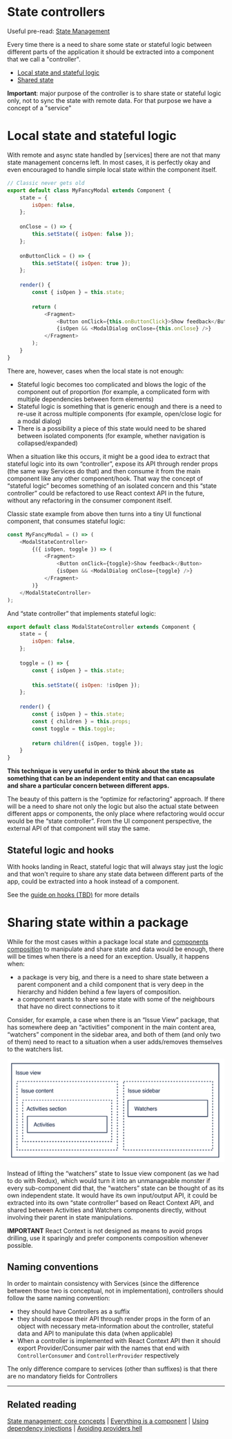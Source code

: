 # State controllers

Useful pre-read: [State Management](../../state-management)

Every time there is a need to share some state or stateful logic between different parts of the
application it should be extracted into a component that we call a "controller".

-   [Local state and stateful logic](./stateful-logic.md)
-   [Shared state](./shared-state.md)

**Important**: major purpose of the controller is to share state or stateful logic only, not to sync the
state with remote data. For that purpose we have a concept of a "service"

# Local state and stateful logic

With remote and async state handled by [services] there are not that many state management concerns
left. In most cases, it is perfectly okay and even encouraged to handle simple local state within
the component itself.

```javascript
// Classic never gets old
export default class MyFancyModal extends Component {
    state = {
        isOpen: false,
    };

    onClose = () => {
        this.setState({ isOpen: false });
    };

    onButtonClick = () => {
        this.setState({ isOpen: true });
    };

    render() {
        const { isOpen } = this.state;

        return (
            <Fragment>
                <Button onClick={this.onButtonClick}>Show feedback</Button>
                {isOpen && <ModalDialog onClose={this.onClose} />}
            </Fragment>
        );
    }
}
```

There are, however, cases when the local state is not enough:

-   Stateful logic becomes too complicated and blows the logic of the component out of proportion
    (for example, a complicated form with multiple dependencies between form elements)
-   Stateful logic is something that is generic enough and there is a need to re-use it across
    multiple components (for example, open/close logic for a modal dialog)
-   There is a possibility a piece of this state would need to be shared between isolated components
    (for example, whether navigation is collapsed/expanded)

When a situation like this occurs, it might be a good idea to extract that stateful logic into its
own “controller”, expose its API through render props (the same way Services do that) and then
consume it from the main component like any other component/hook. That way the concept of “stateful
logic” becomes something of an isolated concern and this “state controller” could be refactored to
use React context API in the future, without any refactoring in the consumer component itself.

Classic state example from above then turns into a tiny UI functional component, that consumes
stateful logic:

```javascript
const MyFancyModal = () => (
    <ModalStateController>
        {({ isOpen, toggle }) => (
            <Fragment>
                <Button onClick={toggle}>Show feedback</Button>
                {isOpen && <ModalDialog onClose={toggle} />}
            </Fragment>
        )}
    </ModalStateController>
);
```

And “state controller” that implements stateful logic:

```javascript
export default class ModalStateController extends Component {
    state = {
        isOpen: false,
    };

    toggle = () => {
        const { isOpen } = this.state;

        this.setState({ isOpen: !isOpen });
    };

    render() {
        const { isOpen } = this.state;
        const { children } = this.props;
        const toggle = this.toggle;

        return children({ isOpen, toggle });
    }
}
```

**This technique is very useful in order to think about the state as something that can be an
independent entity and that can encapsulate and share a particular concern between different apps.**

The beauty of this pattern is the “optimize for refactoring” approach. If there will be a need to
share not only the logic but also the actual state between different apps or components, the only
place where refactoring would occur would be the “state controller”. From the UI component
perspective, the external API of that component will stay the same.

## Stateful logic and hooks

With hooks landing in React, stateful logic that will always stay just the logic and that won't
require to share any state data between different parts of the app, could be extracted into a hook
instead of a component.

See the [guide on hooks (TBD)](../../../hooks) for more details

# Sharing state within a package

While for the most cases within a package local state and
[components composition](https://reactjs.org/docs/composition-vs-inheritance.html) to manipulate and
share state and data would be enough, there will be times when there is a need for an exception.
Usually, it happens when:

-   a package is very big, and there is a need to share state between a parent component and a child
    component that is very deep in the hierarchy and hidden behind a few layers of composition.
-   a component wants to share some state with some of the neighbours that have no direct
    connections to it

Consider, for example, a case when there is an “Issue View” package, that has somewhere deep an
“activities” component in the main content area, “watchers” component in the sidebar area, and both
of them (and only two of them) need to react to a situation when a user adds/removes themselves to
the watchers list.

![shared state example](./assets/shared-state-example.png)

Instead of lifting the “watchers” state to Issue view component (as we had to do with Redux), which
would turn it into an unmanageable monster if every sub-component did that, the “watchers” state can
be thought of as its own independent state. It would have its own input/output API, it could be
extracted into its own “state controller” based on React Context API, and shared between Activities
and Watchers components directly, without involving their parent in state manipulations.

**IMPORTANT** React Context is not designed as means to avoid props drilling, use it sparingly and
prefer components composition whenever possible.

## Naming conventions

In order to maintain consistency with Services (since the difference between those two is
conceptual, not in implementation), controllers should follow the same naming convention:

-   they should have Controllers as a suffix
-   they should expose their API through render props in the form of an object with necessary
    meta-information about the controller, stateful data and API to manipulate this data (when
    applicable)
-   When a controller is implemented with React Context API then it should export Provider/Consumer
    pair with the names that end with `ControllerConsumer` and `ControllerProvider` respectively

The only difference compare to services (other than suffixes) is that there are no mandatory fields
for Controllers

---

## Related reading

[State management: core concepts](../../state-management) |
[Everything is a component](../../everything-is-a-component.md) |
[Using dependency injections](../../dependency-injection.md) |
[Avoiding providers hell](../../composition-and-providers-hell.md)